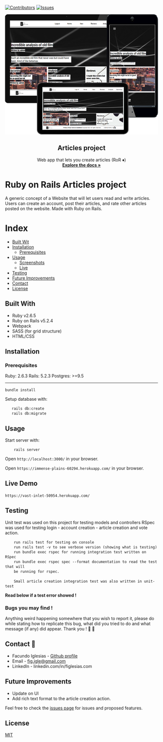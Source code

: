 [![Contributors][contributors-shield]][contributors-url]
[![Issues][issues-shield]][issues-url]
<br />
<p align="center">
  <img src="devicespng.png" alt="Here you can put a header picture" width="660" height="394">
  <h2 align="center"> Articles project </h2>
  <p align="center">
  	 Web app that lets you create articles (RoR ♦️)
    <br />
    <a href="https://github.com/Fig77/Ruby-on-Rails-Article-web"><strong>Explore the docs »</strong></a>
    <br />
</p>

# Ruby on Rails Articles project

A generic concept of a Website that will let users read and write articles. Users can create an account, post their articles, and rate other articles posted on the website. Made with Ruby on Rails.

Index
=====
   * [Built Wit](#built-with)
   * [Installation](#installation)
     - [Prerequisites](#prerequisites)
   * [Usage](#usage)
      - [Screenshots](#screenshots)
      - [Live](#live)
   * [Testing](#testing)
   * [Future Improvements](#future-improvements)
   * [Contact](#contact)
   * [License](#license)

## Built With

- Ruby v2.6.5
- Ruby on Rails v5.2.4
- Webpack
- SASS (for grid structure)
- HTML/CSS

## Installation

### Prerequisites

Ruby: 2.6.3
Rails: 5.2.3
Postgres: >=9.5

---

```
bundle install
```
Setup database with:

```
   rails db:create
   rails db:migrate
```

## Usage

Start server with:

```
    rails server
```

Open `http://localhost:3000/` in your browser.

Open `https://immense-plains-60294.herokuapp.com/` in your browser.

## Live Demo

`https://vast-inlet-50954.herokuapp.com/`

## Testing

Unit test was used on this project for testing models and controllers
RSpec was used for testing login - account creation - article creation and 
vote action.

```
    run rails test for testing on console
    run rails test -v to see verbose version (showing what is testing)
    run bundle exec rspec for running integration test written on RSpec
    run bundle exec rspec spec --format documentation to read the test that will
    be running for rspec.

    Small article creation integration test was also written in unit-test
```
**Read below if a test error showed !**

### Bugs you may find !

Anything weird happening somewhere that you wish to report it, please do while stating
how to replicate this bug, what did you tried to do and what message (if any) did appear.
Thank you ! :green_heart: :green_heart:

<!-- CONTACT -->
## Contact 📱

* Facundo Iglesias - [Github profile](https://github.com/Fig77)
* Email - fig.igle@gmail.com
* LinkedIn - linkedin.com/in/figlesias.com

## Future Improvements

* Update on UI
* Add rich text format to the article creation action.

Feel free to check the [issues page](issues/) for issues and proposed features.

## License
[MIT](https://choosealicense.com/licenses/mit/)

<!-- MARKDOWN LINKS & IMAGES -->
<!-- https://www.markdownguide.org/basic-syntax/#reference-style-links -->
[contributors-shield]: https://img.shields.io/badge/Contributors-1-brightgreen
[contributors-url]: https://github.com/Fig77/Gradients-Project/graphs/contributors
[issues-shield]: https://img.shields.io/badge/issues-0-%2300ff00
[issues-url]: https://github.com/Fig77/Template/issues
[product-screenshot]: assets/menu.png
